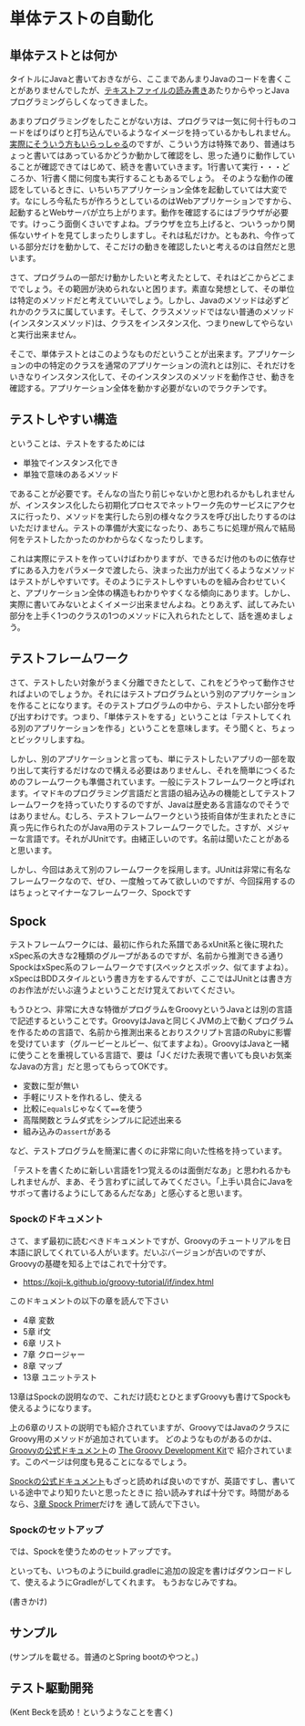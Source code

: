 # 単体テストの自動化

## 単体テストとは何か

タイトルにJavaと書いておきながら、ここまであんまりJavaのコードを書くことがありませんでしたが、[テキストファイルの読み書き](textfile.html)あたりからやっとJavaプログラミングらしくなってきました。

あまりプログラミングをしたことがない方は、プログラマは一気に何十行ものコードをばりばりと打ち込んでいるようなイメージを持っているかもしれません。[実際にそういう方もいらっしゃる](https://softether.hatenadiary.org/entry/20070324/p1)のですが、こういう方は特殊であり、普通はちょっと書いてはあっているかどうか動かして確認をし、思った通りに動作していることが確認できてはじめて、続きを書いていきます。1行書いて実行・・・どころか、1行書く間に何度も実行することもあるでしょう。
そのような動作の確認をしているときに、いちいちアプリケーション全体を起動していては大変です。なにしろ今私たちが作ろうとしているのはWebアプリケーションですから、起動するとWebサーバが立ち上がります。動作を確認するにはブラウザが必要です。けっこう面倒くさいですよね。ブラウザを立ち上げると、ついうっかり関係ないサイトを見てしまったりしますし。それは私だけか。ともあれ、今作っている部分だけを動かして、そこだけの動きを確認したいと考えるのは自然だと思います。

さて、プログラムの一部だけ動かしたいと考えたとして、それはどこからどこまででしょう。その範囲が決められないと困ります。素直な発想として、その単位は特定のメソッドだと考えていいでしょう。しかし、Javaのメソッドは必ずどれかのクラスに属しています。そして、クラスメソッドではない普通のメソッド(インスタンスメソッド)は、クラスをインスタンス化、つまりnewしてやらないと実行出来ません。

そこで、単体テストとはこのようなものだということが出来ます。アプリケーションの中の特定のクラスを通常のアプリケーションの流れとは別に、それだけをいきなりインスタンス化して、そのインスタンスのメソッドを動作させ、動きを確認する。アプリケーション全体を動かす必要がないのでラクチンです。

## テストしやすい構造

ということは、テストをするためには

* 単独でインスタンス化でき
* 単独で意味のあるメソッド

であることが必要です。そんなの当たり前じゃないかと思われるかもしれませんが、インスタンス化したら初期化プロセスでネットワーク先のサービスにアクセスに行ったり、メソッドを実行したら別の様々なクラスを呼び出したりするのはいただけません。テストの準備が大変になったり、あちこちに処理が飛んで結局何をテストしたかったのかわからなくなったりします。

これは実際にテストを作っていけばわかりますが、できるだけ他のものに依存せずにある入力をパラメータで渡したら、決まった出力が出てくるようなメソッドはテストがしやすいです。そのようにテストしやすいものを組み合わせていくと、アプリケーション全体の構造もわかりやすくなる傾向にあります。しかし、実際に書いてみないとよくイメージ出来ませんよね。とりあえず、試してみたい部分を上手く1つのクラスの1つのメソッドに入れられたとして、話を進めましょう。

## テストフレームワーク

さて、テストしたい対象がうまく分離できたとして、これをどうやって動作させればよいのでしょうか。それにはテストプログラムという別のアプリケーションを作ることになります。そのテストプログラムの中から、テストしたい部分を呼び出すわけです。つまり、「単体テストをする」ということは「テストしてくれる別のアプリケーションを作る」ということを意味します。そう聞くと、ちょっとビックリしますね。

しかし、別のアプリケーションと言っても、単にテストしたいアプリの一部を取り出して実行するだけなので構える必要はありませんし、それを簡単につくるためのフレームワークも準備されています。一般にテストフレームワークと呼ばれます。イマドキのプログラミング言語だと言語の組み込みの機能としてテストフレームワークを持っていたりするのですが、Javaは歴史ある言語なのでそうではありません。むしろ、テストフレームワークという技術自体が生まれたときに真っ先に作られたのがJava用のテストフレームワークでした。さすが、メジャーな言語です。それがJUnitです。由緒正しいのです。名前は聞いたことがあると思います。

しかし、今回はあえて別のフレームワークを採用します。JUnitは非常に有名なフレームワークなので、ぜひ、一度触ってみて欲しいのですが、今回採用するのはちょっとマイナーなフレームワーク、Spockです

## Spock

テストフレームワークには、最初に作られた系譜であるxUnit系と後に現れたxSpec系の大きな2種類のグループがあるのですが、名前から推測できる通りSpockはxSpec系のフレームワークです(スペックとスポック、似てますよね）。xSpecはBDDスタイルという書き方をするんですが、ここではJUnitとは書き方のお作法がだいぶ違うよということだけ覚えておいてください。

もうひとつ、非常に大きな特徴がプログラムをGroovyというJavaとは別の言語で記述するということです。GroovyはJavaと同じくJVMの上で動くプログラムを作るための言語で、名前から推測出来るとおりスクリプト言語のRubyに影響を受けています（グルービーとルビー、似てますよね）。GroovyはJavaと一緒に使うことを重視している言語で、要は「Jくだけた表現で書いても良いお気楽なJavaの方言」だと思ってもらってOKです。

* 変数に型が無い
* 手軽にリストを作れるし、使える
* 比較に`equals`じゃなくて`==`を使う
* 高階関数とラムダ式をシンプルに記述出来る
* 組み込みの`assert`がある

など、テストプログラムを簡潔に書くのに非常に向いた性格を持っています。

「テストを書くために新しい言語を1つ覚えるのは面倒だなあ」と思われるかもしれませんが、まあ、そう言わずに試してみてください。「上手い具合にJavaをサボって書けるようにしてあるんだなあ」と感心すると思います。

### Spockのドキュメント

さて、まず最初に読むべきドキュメントですが、Groovyのチュートリアルを日本語に訳してくれている人がいます。だいぶバージョンが古いのですが、Groovyの基礎を知る上ではこれで十分です。

* https://koji-k.github.io/groovy-tutorial/if/index.html

このドキュメントの以下の章を読んで下さい

* 4章 変数
* 5章 if文
* 6章 リスト
* 7章 クロージャー
* 8章 マップ
* 13章 ユニットテスト

13章はSpockの説明なので、これだけ読むとひとまずGroovyも書けてSpockも使えるようになります。

上の6章のリストの説明でも紹介されていますが、GroovyではJavaのクラスにGroovy用のメソッドが追加されています。
どのようなものがあるのかは、[Groovyの公式ドキュメント](https://www.groovy-lang.org/documentation.html)の
[The Groovy Development Kit](https://www.groovy-lang.org/groovy-dev-kit.html)で
紹介されています。このページは何度も見ることになるでしょう。

[Spockの公式ドキュメント](https://spockframework.org/spock/docs/2.3/index.html)もざっと読めれば良いのですが、英語ですし、書いている途中でより知りたいと思ったときに
拾い読みすれば十分です。時間があるなら、[3章 Spock Primer](https://spockframework.org/spock/docs/2.3/spock_primer.html)だけを
通して読んで下さい。

### Spockのセットアップ

では、Spockを使うためのセットアップです。

といっても、いつものようにbuild.gradleに追加の設定を書けばダウンロードして、使えるようにGradleがしてくれます。
もうおなじみですね。

(書きかけ)

## サンプル

(サンプルを載せる。普通のとSpring bootのやつと。)

## テスト駆動開発

(Kent Beckを読め！というようなことを書く)
